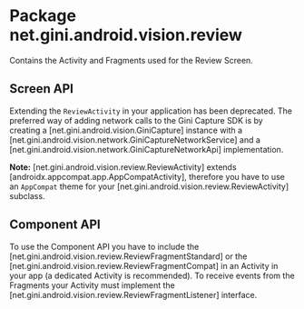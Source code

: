 # Package net.gini.android.vision.review

Contains the Activity and Fragments used for the Review Screen.

## Screen API

Extending the `ReviewActivity` in your application has been deprecated. The preferred way of adding network calls to the Gini Capture SDK
is by creating a [net.gini.android.vision.GiniCapture] instance with a [net.gini.android.vision.network.GiniCaptureNetworkService] and a
[net.gini.android.vision.network.GiniCaptureNetworkApi] implementation.

**Note:** [net.gini.android.vision.review.ReviewActivity] extends [androidx.appcompat.app.AppCompatActivity], therefore you have to use an
`AppCompat` theme for your [net.gini.android.vision.review.ReviewActivity] subclass.

## Component API

To use the Component API you have to include the [net.gini.android.vision.review.ReviewFragmentStandard] or the
[net.gini.android.vision.review.ReviewFragmentCompat] in an Activity in your app (a dedicated Activity is recommended). To receive events
from the Fragments your Activity must implement the [net.gini.android.vision.review.ReviewFragmentListener] interface.


